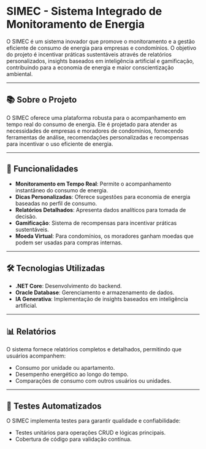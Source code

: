 # SIMEC - Sistema Integrado de Monitoramento de Energia

O SIMEC é um sistema inovador que promove o monitoramento e a gestão eficiente de consumo de energia para empresas e condomínios. O objetivo do projeto é incentivar práticas sustentáveis através de relatórios personalizados, insights baseados em inteligência artificial e gamificação, contribuindo para a economia de energia e maior conscientização ambiental.

---

## 📚 Sobre o Projeto

O SIMEC oferece uma plataforma robusta para o acompanhamento em tempo real do consumo de energia. Ele é projetado para atender as necessidades de empresas e moradores de condomínios, fornecendo ferramentas de análise, recomendações personalizadas e recompensas para incentivar o uso eficiente de energia.

---

## 🚀 Funcionalidades

- **Monitoramento em Tempo Real**: Permite o acompanhamento instantâneo do consumo de energia.
- **Dicas Personalizadas**: Oferece sugestões para economia de energia baseadas no perfil de consumo.
- **Relatórios Detalhados**: Apresenta dados analíticos para tomada de decisão.
- **Gamificação**: Sistema de recompensas para incentivar práticas sustentáveis.
- **Moeda Virtual**: Para condomínios, os moradores ganham moedas que podem ser usadas para compras internas.

---

## 🛠️ Tecnologias Utilizadas

- **.NET Core**: Desenvolvimento do backend.
- **Oracle Database**: Gerenciamento e armazenamento de dados.
- **IA Generativa**: Implementação de insights baseados em inteligência artificial.

---

## 📊 Relatórios

O sistema fornece relatórios completos e detalhados, permitindo que usuários acompanhem:
- Consumo por unidade ou apartamento.
- Desempenho energético ao longo do tempo.
- Comparações de consumo com outros usuários ou unidades.

---

## 🧪 Testes Automatizados

O SIMEC implementa testes para garantir qualidade e confiabilidade:
- Testes unitários para operações CRUD e lógicas principais.
- Cobertura de código para validação contínua.
